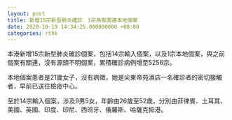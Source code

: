 ```yaml
---
layout: post
title: 新增15宗新型肺炎確診　1宗為有關連本地個案
date: 2020-10-19 14:34:25.000000000 +08:00
categories: rthk
---
```


本港新增15宗新型肺炎確診個案，包括14宗輸入個案，以及1宗本地個案，與之前個案有關連，沒有源頭不明個案，累積確診病例增至5256宗。

本地個案患者是21歲女子，沒有病徵，她是尖東帝苑酒店一名確診者的密切接觸者，早前已送往檢疫中心。

至於14宗輸入個案，涉及9男5女，年齡由26歲至52歲，分別由菲律賓、土耳其、美國、英國、印度、印尼、西班牙、俄羅斯、哈薩克抵港。
